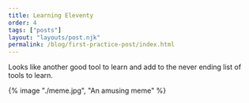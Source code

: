```yaml
---
title: Learning Eleventy
order: 4
tags: ["posts"]
layout: "layouts/post.njk"
permalink: /blog/first-practice-post/index.html
---
```


Looks like another good tool to learn and add to the never ending list of tools to learn.

{% image "./meme.jpg", "An amusing meme" %}
